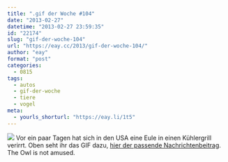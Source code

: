 ```yaml
---
title: ".gif der Woche #104"
date: "2013-02-27"
datetime: "2013-02-27 23:59:35"
id: "22174"
slug: "gif-der-woche-104"
url: "https://eay.cc/2013/gif-der-woche-104/"
author: "eay"
format: "post"
categories:
  - 0815
tags:
  - autos
  - gif-der-woche
  - tiere
  - vogel
meta:
  - yourls_shorturl: "https://eay.li/1t5"
---
```


![](https://eay.cc/uploads/2013/owlgrill.gif) Vor ein paar Tagen hat sich in den USA eine Eule in einen Kühlergrill verirrt. Oben seht ihr das GIF dazu, [hier der passende Nachrichtenbeitrag](http://www.youtube.com/watch?v=kA9YWECtsZs). The Owl is not amused.
